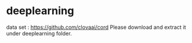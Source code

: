 # deeplearning
data set : https://github.com/clovaai/cord 
Please download and extract it under deeplearning folder.
